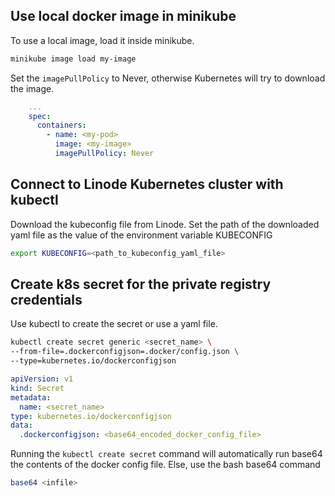 ## Use local docker image in minikube

To use a local image, load it inside minikube.

```bash
minikube image load my-image
```

Set the `imagePullPolicy` to Never, otherwise Kubernetes will try to download the image.

```yaml
    ...
    spec:
      containers:
        - name: <my-pod>
          image: <my-image>
          imagePullPolicy: Never
```

## Connect to Linode Kubernetes cluster with kubectl

Download the kubeconfig file from Linode. Set the path of the downloaded yaml file as the value of the environment variable KUBECONFIG

```bash
export KUBECONFIG=<path_to_kubeconfig_yaml_file>
```

## Create k8s secret for the private registry credentials

Use kubectl to create the secret or use a yaml file.

```bash
kubectl create secret generic <secret_name> \
--from-file=.dockerconfigjson=.docker/config.json \
--type=kubernetes.io/dockerconfigjson
```

```yaml
apiVersion: v1
kind: Secret
metadata:
  name: <secret_name>
type: kubernetes.io/dockerconfigjson
data:
  .dockerconfigjson: <base64_encoded_docker_config_file>
```

Running the `kubectl create secret` command will automatically run base64 the contents of the docker config file. Else, use the bash base64 command

```bash
base64 <infile>
```
